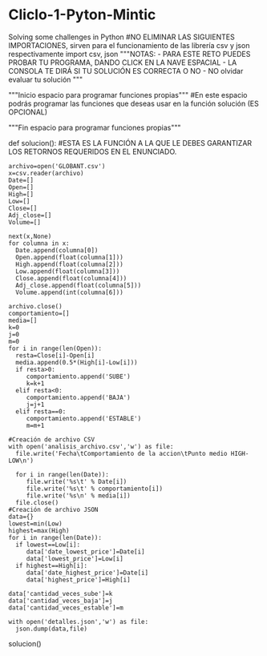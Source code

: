 # Cliclo-1-Pyton-Mintic
Solving some challenges in Python
#NO ELIMINAR LAS SIGUIENTES IMPORTACIONES, sirven para el funcionamiento de las librería csv y json respectivamente
import csv, json
"""NOTAS: 
    - PARA ESTE RETO PUEDES PROBAR TU PROGRAMA, DANDO CLICK EN LA NAVE ESPACIAL
    - LA CONSOLA TE DIRÁ SI TU SOLUCIÓN ES CORRECTA O NO
    - NO olvidar evaluar tu solución
"""


"""Inicio espacio para programar funciones propias"""
#En este espacio podrás programar las funciones que deseas usar en la función solución (ES OPCIONAL)



"""Fin espacio para programar funciones propias"""

def solucion():
    #ESTA ES LA FUNCIÓN A LA QUE LE DEBES GARANTIZAR LOS RETORNOS REQUERIDOS EN EL ENUNCIADO.
    
    archivo=open('GLOBANT.csv')
    x=csv.reader(archivo)
    Date=[]
    Open=[]
    High=[]
    Low=[]
    Close=[]
    Adj_close=[]
    Volume=[]
    
    next(x,None)
    for columna in x:
      Date.append(columna[0])
      Open.append(float(columna[1]))
      High.append(float(columna[2]))
      Low.append(float(columna[3]))
      Close.append(float(columna[4]))
      Adj_close.append(float(columna[5]))
      Volume.append(int(columna[6]))   
    
    archivo.close()
    comportamiento=[]
    media=[]
    k=0
    j=0
    m=0
    for i in range(len(Open)):
      resta=Close[i]-Open[i]
      media.append(0.5*(High[i]-Low[i]))
      if resta>0:
         comportamiento.append('SUBE')
         k=k+1
      elif resta<0:
         comportamiento.append('BAJA')
         j=j+1
      elif resta==0:
         comportamiento.append('ESTABLE')
         m=m+1
    
    #Creación de archivo CSV
    with open('analisis_archivo.csv','w') as file:
      file.write('Fecha\tComportamiento de la accion\tPunto medio HIGH-LOW\n')
    
      for i in range(len(Date)):
         file.write('%s\t' % Date[i])
         file.write('%s\t' % comportamiento[i])
         file.write('%s\n' % media[i])
      file.close()
    #Creación de archivo JSON
    data={}
    lowest=min(Low)
    highest=max(High)
    for i in range(len(Date)):
      if lowest==Low[i]:
         data['date_lowest_price']=Date[i]
         data['lowest_price']=Low[i]
      if highest==High[i]:
         data['date_highest_price']=Date[i]
         data['highest_price']=High[i]
    
    data['cantidad_veces_sube']=k
    data['cantidad_veces_baja']=j
    data['cantidad_veces_estable']=m
    
    with open('detalles.json','w') as file:
      json.dump(data,file)
solucion()
